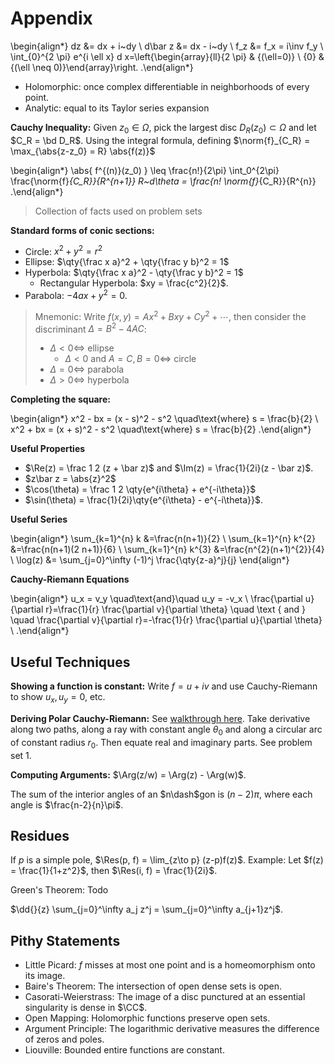 # Appendix

\begin{align*}
dz &= dx + i~dy \\
d\bar z &= dx - i~dy \\
f_z &= f_x = i\inv f_y \\
\int_{0}^{2 \pi} e^{i \ell x} d x=\left\{\begin{array}{ll}{2 \pi} & {(\ell=0)} \\ {0} & {(\ell \neq 0)}\end{array}\right.
.\end{align*}

- Holomorphic: once complex differentiable in neighborhoods of every point.
- Analytic: equal to its Taylor series expansion

**Cauchy Inequality:**
Given $z_0\in \Omega$, pick the largest disc $D_R(z_0) \subset \Omega$ and let $C_R = \bd D_R$.
Using the integral formula, defining $\norm{f}_{C_R} = \max_{\abs{z-z_0} = R} \abs{f(z)}$

\begin{align*}
\abs{ f^{(n)}(z_0) } \leq \frac{n!}{2\pi} \int_0^{2\pi} \frac{\norm{f}_{C_R}}{R^{n+1}} R~d\theta = \frac{n! \norm{f}_{C_R}}{R^{n}}
.\end{align*}


> Collection of facts used on problem sets


**Standard forms of conic sections:**

- Circle: $x^2 + y^2 = r^2$
- Ellipse: $\qty{\frac x a}^2  + \qty{\frac y b}^2 = 1$
- Hyperbola: $\qty{\frac x a}^2  - \qty{\frac y b}^2 = 1$
  - Rectangular Hyperbola: $xy = \frac{c^2}{2}$.
- Parabola: $-4ax + y^2 = 0$.

> Mnemonic: 
> Write $f(x, y) = Ax^2 + Bxy + Cy^2 + \cdots$, then consider the discriminant $\Delta = B^2 - 4AC$:
> 
> - $\Delta < 0 \iff$ ellipse
>   - $\Delta < 0$ and $A=C, B=0 \iff$ circle
> - $\Delta = 0 \iff$ parabola 
> - $\Delta > 0 \iff$ hyperbola

**Completing the square:**

\begin{align*}
x^2 - bx = (x - s)^2 - s^2 \quad\text{where} s = \frac{b}{2} \\
x^2 + bx = (x + s)^2 - s^2 \quad\text{where} s = \frac{b}{2}
.\end{align*}


**Useful Properties**

- $\Re(z) = \frac 1 2 (z + \bar z)$ and $\Im(z) = \frac{1}{2i}(z - \bar z)$.
- $z\bar z = \abs{z}^2$
- $\cos(\theta) = \frac 1 2 \qty{e^{i\theta} + e^{-i\theta}}$
- $\sin(\theta) = \frac{1}{2i}\qty{e^{i\theta} - e^{-i\theta}}$.

**Useful Series**

\begin{align*} 
\sum_{k=1}^{n} k &=\frac{n(n+1)}{2} \\ 
\sum_{k=1}^{n} k^{2} &=\frac{n(n+1)(2 n+1)}{6} \\ 
\sum_{k=1}^{n} k^{3} &=\frac{n^{2}(n+1)^{2}}{4}  \\
\log(z) &= \sum_{j=0}^\infty (-1)^j \frac{\qty{z-a}^j}{j}
\end{align*}


**Cauchy-Riemann Equations**

\begin{align*}
u_x = v_y \quad\text{and}\quad u_y = -v_x \\
\frac{\partial u}{\partial r}=\frac{1}{r} \frac{\partial v}{\partial \theta} \quad \text { and } \quad \frac{\partial v}{\partial r}=-\frac{1}{r} \frac{\partial u}{\partial \theta} \\
.\end{align*}



## Useful Techniques

**Showing a function is constant:**
Write $f = u + iv$ and use Cauchy-Riemann to show $u_x, u_y = 0$, etc.

**Deriving Polar Cauchy-Riemann:**
See [walkthrough here](https://users.math.msu.edu/users/shapiro/Teaching/classes/425/crpolar.pdf).
Take derivative along two paths, along a ray with constant angle $\theta_0$ and along a circular arc of constant radius $r_0$.
Then equate real and imaginary parts.
See problem set 1.

**Computing Arguments:**
$\Arg(z/w) = \Arg(z) - \Arg(w)$.

The sum of the interior angles of an $n\dash$gon is $(n-2)\pi$, where each angle is $\frac{n-2}{n}\pi$.

## Residues

If $p$ is a simple pole, $\Res(p, f) = \lim_{z\to p} (z-p)f(z)$.
Example: Let $f(z) = \frac{1}{1+z^2}$, then $\Res(i, f) = \frac{1}{2i}$.


Green's Theorem:
Todo

$\dd{}{z} \sum_{j=0}^\infty a_j z^j = \sum_{j=0}^\infty a_{j+1}z^j$.

## Pithy Statements

- Little Picard: $f$ misses at most one point and is a homeomorphism onto its image.
- Baire's Theorem: The intersection of open dense sets is open.
- Casorati-Weierstrass: The image of a disc punctured at an essential singularity is dense in $\CC$.
- Open Mapping: Holomorphic functions preserve open sets.
- Argument Principle: The logarithmic derivative measures the difference of zeros and poles.
- Liouville: Bounded entire functions are constant.
